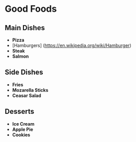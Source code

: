 # Good Foods
## Main Dishes
- **Pizza**
- [Hamburgers] (https://en.wikipedia.org/wiki/Hamburger)
- **Steak**
- **Salmon**
## Side Dishes
- **Fries**
- **Mozarella Sticks**
- **Ceasar Salad**
## Desserts
- **Ice Cream**
- **Apple Pie**
- **Cookies**
